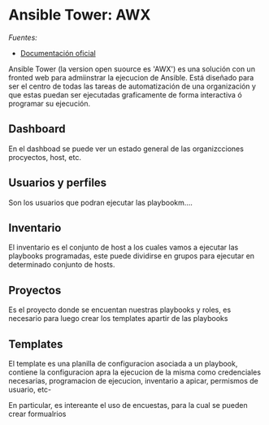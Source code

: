 # Ansible Tower: AWX
_Fuentes:_

- [Documentación oficial](https://docs.ansible.com/ansible_community.html)

Ansible Tower (la version open suource es  'AWX') es una solución con un fronted web para admiinstrar la ejecucion de Ansible. Está diseñado para ser el centro de todas las tareas de automatización de una organización y que estas puedan ser ejecutadas graficamente de forma interactiva ó programar su ejecución.
 
## Dashboard 

En el dashboad se puede ver un estado general de las organizcciones procyectos, host, etc.

## Usuarios y perfiles

Son los usuarios que podran ejecutar las playbookm....


## Inventario

El inventario es el conjunto de host a los cuales vamos a ejecutar las playbooks programadas, este puede dividirse en grupos para ejecutar en determinado conjunto de hosts.

## Proyectos

Es el proyecto donde se encuentan nuestras playbooks y roles, es necesario para luego crear los templates apartir de las playbooks

## Templates

El template es una planilla de configuracion asociada a un playbook, contiene la configuracion apra la ejecucion de la misma como credenciales necesarias, programacion de ejecucion, inventario a apicar, permismos de usuario, etc-

En particular, es intereante el uso de encuestas, para la cual se pueden crear formualrios 

